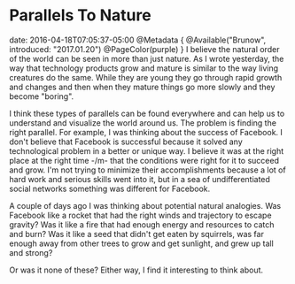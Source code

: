 # Parallels To Nature
date: 2016-04-18T07:05:37-05:00
@Metadata {
  @Available("Brunow", introduced: "2017.01.20")
  @PageColor(purple)
}
I believe the natural order of the world can be seen in more than just nature. As I wrote yesterday, the way that technology products grow and mature is similar to the way living creatures do the same. While they are young they go through rapid growth and changes and then when they mature things go more slowly and they become "boring".

I think these types of parallels can be found everywhere and can help us to understand and visualize the world around us. The problem is finding the right parallel. For example, I was thinking about the success of Facebook. I don't believe that Facebook is successful because it solved any technological problem in a better or unique way. I believe it was at the right place at the right time -/m- that the conditions were right for it to succeed and grow. I'm not trying to minimize their accomplishments because a lot of hard work and serious skills went into it, but in a sea of undifferentiated social networks something was different for Facebook.

A couple of days ago I was thinking about potential natural analogies. Was Facebook like a rocket that had the right winds and trajectory to escape gravity? Was it like a fire that had enough energy and resources to catch and burn? Was it like a seed that didn't get eaten by squirrels, was far enough away from other trees to grow and get sunlight, and grew up tall and strong?

Or was it none of these? Either way, I find it interesting to think about.
